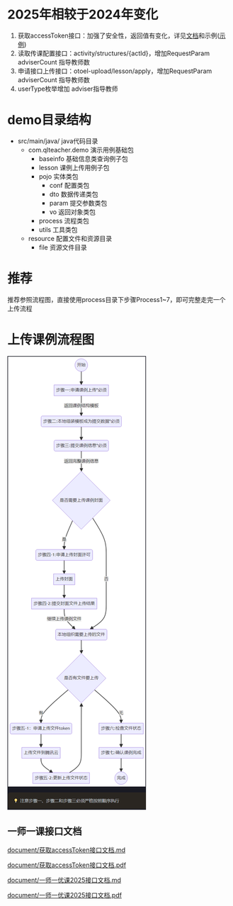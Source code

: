 # 2025年相较于2024年变化

1. 获取accessToken接口：加强了安全性，返回值有变化，详见[文档](./document/%E8%8E%B7%E5%8F%96accessToken%E6%8E%A5%E5%8F%A3%E6%96%87%E6%A1%A3.md)和示例([示例](./src/main/java/com/qlteacher/demo/AccessTokenDemo.java))
2. 读取传课配置接口：activity/structures/{actId}，增加RequestParam adviserCount 指导教师数
3. 申请接口上传接口：otoel-upload/lesson/apply，增加RequestParam adviserCount 指导教师数
4. userType枚举增加 adviser指导教师

# demo目录结构

- src/main/java/ java代码目录
    - com.qlteacher.demo 演示用例基础包
        - baseinfo 基础信息类查询例子包
        - lesson 课例上传用例子包
        - pojo 实体类包
            - conf 配置类包
            - dto 数据传递类包
            - param 提交参数类包
            - vo 返回对象类包
        - process 流程类包
        - utils 工具类包
    - resource 配置文件和资源目录
        - file 资源文件目录

# 推荐

推荐参照流程图，直接使用process目录下步骤Process1~7，即可完整走完一个上传流程

# 上传课例流程图

![](document/upload_lesson_flow.png)

## 一师一课接口文档

[document/获取accessToken接口文档.md](./document/%E8%8E%B7%E5%8F%96accessToken%E6%8E%A5%E5%8F%A3%E6%96%87%E6%A1%A3.md)

[document/获取accessToken接口文档.pdf](./document/获取accesstoken接口文档.pdf)

[document/一师一优课2025接口文档.md](./document/%E4%B8%80%E5%B8%88%E4%B8%80%E4%BC%98%E8%AF%BE2025%E6%8E%A5%E5%8F%A3%E6%96%87%E6%A1%A3.md)

[document/一师一优课2025接口文档.pdf](./document/一师一优课2025接口文档.pdf)
